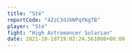 ```yaml
---
title: "Sté"
reportCode: "4ZzC3dJ6NPqfKgTB"
player: "Sté"
fight: "High Astromancer Solarian"
date: 2021-10-18T19:02:24.561000+00:00
---
```

